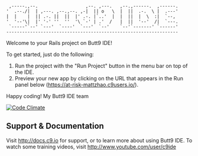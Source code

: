 
     ,-----.,--.                  ,--. ,---.   ,--.,------.  ,------.
    '  .--./|  | ,---. ,--.,--. ,-|  || o   \  |  ||  .-.  \ |  .---'
    |  |    |  || .-. ||  ||  |' .-. |`..'  |  |  ||  |  \  :|  `--, 
    '  '--'\|  |' '-' ''  ''  '\ `-' | .'  /   |  ||  '--'  /|  `---.
     `-----'`--' `---'  `----'  `---'  `--'    `--'`-------' `------'
    ----------------------------------------------------------------- 


Welcome to your Rails project on Butt9 IDE!

To get started, just do the following:

1. Run the project with the "Run Project" button in the menu bar on top of the IDE.
2. Preview your new app by clicking on the URL that appears in the Run panel below (https://at-risk-mattzhao.c9users.io/).

Happy coding!
My Butt9 IDE team

[![Code Climate](https://codeclimate.com/github/rails/rails/badges/gpa.svg)](https://codeclimate.com/github/rails/rails)


## Support & Documentation

Visit http://docs.c9.io for support, or to learn more about using Butt9 IDE. 
To watch some training videos, visit http://www.youtube.com/user/c9ide
